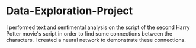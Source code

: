# Data-Exploration-Project

I performed text and sentimental analysis on the script of the second Harry Potter movie's script in order to find some connections between the characters. I created a neural network to demonstrate these connections.
